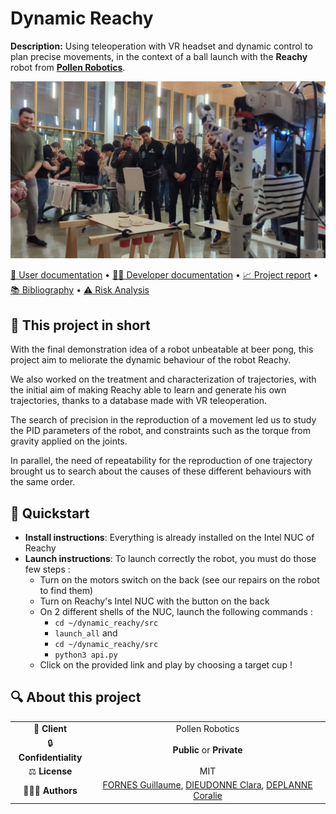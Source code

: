 # Dynamic Reachy

**Description:** Using teleoperation with VR headset and dynamic control to plan precise movements, 
in the context of a ball launch with the **Reachy** robot from __[Pollen Robotics](https://www.pollen-robotics.com/)__.

<img alt="" src="docs/images/reachy.jpg"> 

[📖 User documentation](docs/user) • [👨‍💻 Developer documentation](docs/developer) • [📈 Project report](docs/report) • [📚 Bibliography](docs/bibliography) • [⚠️ Risk Analysis](docs/risk)
  
## 📄 This project in short
With the final demonstration idea of a robot unbeatable at beer pong, this project aim to meliorate the dynamic 
behaviour of the robot Reachy.

We also worked on the treatment and characterization of trajectories, with the initial aim of making Reachy able to learn 
and generate his own trajectories, thanks to a database made with VR teleoperation.

The search of precision in the reproduction of a movement led us to study the PID parameters of the robot, and 
constraints such as the torque from gravity applied on the joints.

In parallel, the need of repeatability for the reproduction of one trajectory brought us to search about the causes of 
these different behaviours with the same order.

## 🚀 Quickstart

* **Install instructions**: Everything is already installed on the Intel NUC of Reachy
* **Launch instructions**: To launch correctly the robot, you must do those few steps :
  * Turn on the motors switch on the back (see our repairs on the robot to find them)
  * Turn on Reachy's Intel NUC with the button on the back
  * On 2 different shells of the NUC, launch the following commands :
    * `cd ~/dynamic_reachy/src`
    * `launch_all`
    and
    * `cd ~/dynamic_reachy/src`
    * `python3 api.py`
  * Click on the provided link and play by choosing a target cup !

## 🔍 About this project

|       |                                                                                                                                                     |
|:----------------------------:|:---------------------------------------------------------------------------------------------------------------------------------------------------:|
| 💼 **Client**                |                                                                   Pollen Robotics                                                                   |
| 🔒 **Confidentiality**       |                                                             **Public** or **Private**                                                               |
| ⚖️ **License**               |                                                                         MIT                                                                         |
| 👨‍👨‍👦 **Authors**               | [FORNES Guillaume](https://github.com/GuiFornes/), [DIEUDONNE Clara](https://github.com/D-Clara/), [DEPLANNE Coralie](https://github.com/Drenayaz/) 
